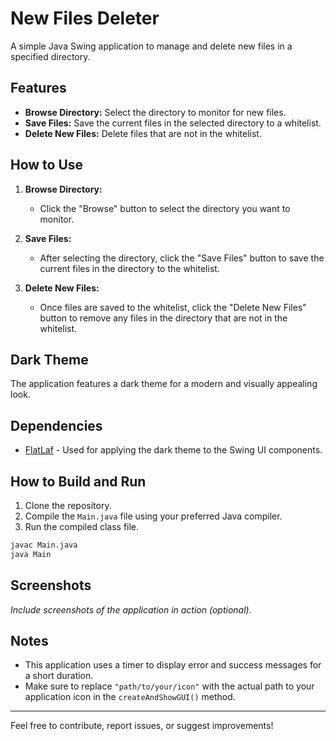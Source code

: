 # New Files Deleter

A simple Java Swing application to manage and delete new files in a specified directory.

## Features

- **Browse Directory:** Select the directory to monitor for new files.
- **Save Files:** Save the current files in the selected directory to a whitelist.
- **Delete New Files:** Delete files that are not in the whitelist.

## How to Use

1. **Browse Directory:**
    - Click the "Browse" button to select the directory you want to monitor.

2. **Save Files:**
    - After selecting the directory, click the "Save Files" button to save the current files in the directory to the whitelist.

3. **Delete New Files:**
    - Once files are saved to the whitelist, click the "Delete New Files" button to remove any files in the directory that are not in the whitelist.

## Dark Theme

The application features a dark theme for a modern and visually appealing look.

## Dependencies

- [FlatLaf](https://www.formdev.com/flatlaf/) - Used for applying the dark theme to the Swing UI components.

## How to Build and Run

1. Clone the repository.
2. Compile the `Main.java` file using your preferred Java compiler.
3. Run the compiled class file.

```bash
javac Main.java
java Main
```

## Screenshots

*Include screenshots of the application in action (optional).*

## Notes

- This application uses a timer to display error and success messages for a short duration.
- Make sure to replace `"path/to/your/icon"` with the actual path to your application icon in the `createAndShowGUI()` method.

---

Feel free to contribute, report issues, or suggest improvements!
